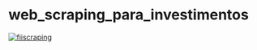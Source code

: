 # web_scraping_para_investimentos
[![fiiscraping](https://github.com/StunKnife/web_scraping_para_investimentos/actions/workflows/main.yml/badge.svg)](https://github.com/StunKnife/web_scraping_para_investimentos/actions/workflows/main.yml)
